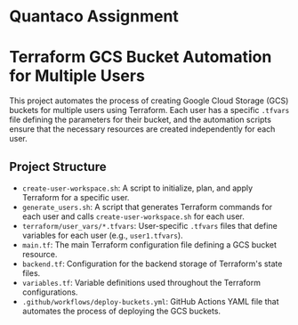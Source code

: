 # Quantaco Assignment

# Terraform GCS Bucket Automation for Multiple Users

This project automates the process of creating Google Cloud Storage (GCS) buckets for multiple users using Terraform. Each user has a specific `.tfvars` file defining the parameters for their bucket, and the automation scripts ensure that the necessary resources are created independently for each user.

## Project Structure

- `create-user-workspace.sh`: A script to initialize, plan, and apply Terraform for a specific user.
- `generate_users.sh`: A script that generates Terraform commands for each user and calls `create-user-workspace.sh` for each user.
- `terraform/user_vars/*.tfvars`: User-specific `.tfvars` files that define variables for each user (e.g., `user1.tfvars`).
- `main.tf`: The main Terraform configuration file defining a GCS bucket resource.
- `backend.tf`: Configuration for the backend storage of Terraform's state files.
- `variables.tf`: Variable definitions used throughout the Terraform configurations.
- `.github/workflows/deploy-buckets.yml`: GitHub Actions YAML file that automates the process of deploying the GCS buckets.